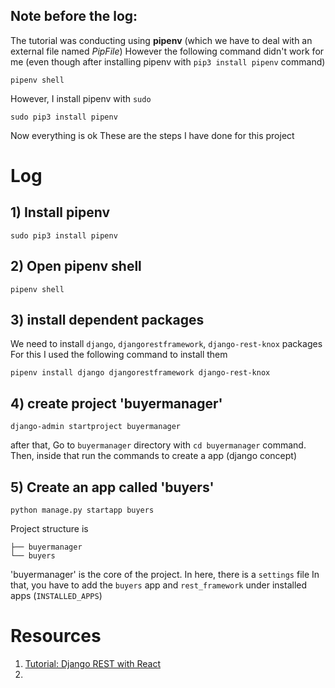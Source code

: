## Note before the log:
The tutorial was conducting using **pipenv** (which we have to deal with an 
external file named *PipFile*) However the following command didn't work for me
(even though after installing pipenv with `pip3 install pipenv` command)
```
pipenv shell
```

However, I install pipenv with `sudo`
```
sudo pip3 install pipenv
```

Now everything is ok
These are the steps I have done for this project 
# Log
## 1) Install **pipenv**
```
sudo pip3 install pipenv
```
## 2) Open pipenv shell
```
pipenv shell
```

## 3) install dependent packages
We need to install `django`, `djangorestframework`, `django-rest-knox` packages
For this I used the following command to install them
```
pipenv install django djangorestframework django-rest-knox
```

## 4) create project 'buyermanager'
```
django-admin startproject buyermanager
```

after that, Go to `buyermanager` directory with `cd buyermanager` command.
Then, inside that run the commands to create a app (django concept)

## 5) Create an app called 'buyers'
```
python manage.py startapp buyers
```

Project structure is
```
├── buyermanager
└── buyers
```
'buyermanager' is the core of the project. In here, there is a `settings` file
In that, you have to add the `buyers` app and `rest_framework` under installed apps
(`INSTALLED_APPS`)

# Resources
1) [Tutorial: Django REST with React ](https://www.valentinog.com/blog/drf/#Django_REST_with_React_Django_and_React_together)
2) 
